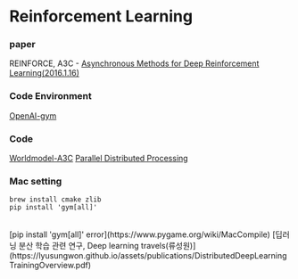 # Reinforcement Learning

### paper
REINFORCE, A3C - [Asynchronous Methods for Deep Reinforcement Learning(2016.1.16)](https://arxiv.org/abs/1602.01783)

### Code Environment
[OpenAI-gym](https://www.gymlibrary.dev/)
<br>

### Code
[Worldmodel-A3C](https://github.com/Deepest-Project/WorldModels-A3C)
[Parallel  Distributed  Processing](http://www.aistudy.com/neural/parallel_distributed_processing.htm)
<br>

### Mac setting 
```shell
brew install cmake zlib
pip install 'gym[all]'
```

<br>
[pip install 'gym[all]' error](https://www.pygame.org/wiki/MacCompile)
[딥러닝 분산 학습 관련 연구, Deep learning travels(류성원)](https://lyusungwon.github.io/assets/publications/DistributedDeepLearningTrainingOverview.pdf)

<br>


